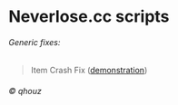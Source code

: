 # Neverlose.cc scripts

###### Generic fixes:
> Item Crash Fix ([demonstration](https://youtu.be/IrL0iMSj1Jc))

###### &copy; qhouz
